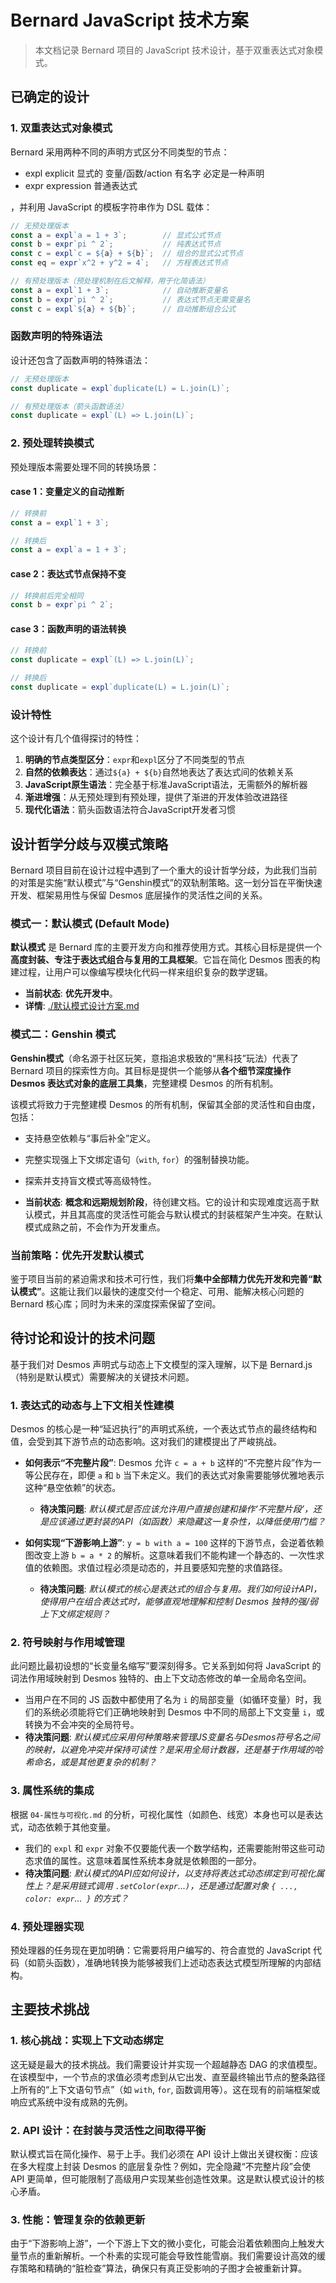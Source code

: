# Bernard JavaScript 技术方案

> 本文档记录 Bernard 项目的 JavaScript 技术设计，基于双重表达式对象模式。

## 已确定的设计

### 1. 双重表达式对象模式

Bernard 采用两种不同的声明方式区分不同类型的节点：
- expl explicit 显式的 变量/函数/action 有名字 必定是一种声明
- expr expression 普通表达式

，并利用 JavaScript 的模板字符串作为 DSL 载体：

```javascript
// 无预处理版本
const a = expl`a = 1 + 3`;        // 显式公式节点
const b = expr`pi ^ 2`;           // 纯表达式节点  
const c = expl`c = ${a} + ${b}`;  // 组合的显式公式节点
const eq = expr`x^2 + y^2 = 4`;   // 方程表达式节点

// 有预处理版本（预处理机制在后文解释，用于化简语法）
const a = expl`1 + 3`;            // 自动推断变量名
const b = expr`pi ^ 2`;           // 表达式节点无需变量名
const c = expl`${a} + ${b}`;      // 自动推断组合公式
```

### 函数声明的特殊语法

设计还包含了函数声明的特殊语法：

```javascript
// 无预处理版本
const duplicate = expl`duplicate(L) = L.join(L)`;

// 有预处理版本（箭头函数语法）
const duplicate = expl`(L) => L.join(L)`;
```

### 2. 预处理转换模式

预处理版本需要处理不同的转换场景：

#### case 1：变量定义的自动推断
```javascript
// 转换前
const a = expl`1 + 3`;

// 转换后
const a = expl`a = 1 + 3`;
```

#### case 2：表达式节点保持不变
```javascript
// 转换前后完全相同
const b = expr`pi ^ 2`;
```

#### case 3：函数声明的语法转换
```javascript
// 转换前
const duplicate = expl`(L) => L.join(L)`;

// 转换后
const duplicate = expl`duplicate(L) = L.join(L)`;
```

### 设计特性

这个设计有几个值得探讨的特性：

1. **明确的节点类型区分**：`expr`和`expl`区分了不同类型的节点
2. **自然的依赖表达**：通过`${a} + ${b}`自然地表达了表达式间的依赖关系
3. **JavaScript原生语法**：完全基于标准JavaScript语法，无需额外的解析器
4. **渐进增强**：从无预处理到有预处理，提供了渐进的开发体验改进路径
5. **现代化语法**：箭头函数语法符合JavaScript开发者习惯

## 设计哲学分歧与双模式策略

Bernard 项目目前在设计过程中遇到了一个重大的设计哲学分歧，为此我们当前的对策是实施“默认模式”与“Genshin模式”的双轨制策略。这一划分旨在平衡快速开发、框架易用性与保留 Desmos 底层操作的灵活性之间的关系。

### 模式一：默认模式 (Default Mode)

**默认模式** 是 Bernard 库的主要开发方向和推荐使用方式。其核心目标是提供一个**高度封装、专注于表达式组合与复用的工具框架**。它旨在简化 Desmos 图表的构建过程，让用户可以像编写模块化代码一样来组织复杂的数学逻辑。

- **当前状态**: **优先开发中**。
- **详情**: [./默认模式设计方案.md](./默认模式设计方案.md)

### 模式二：Genshin 模式

**Genshin模式**（命名源于社区玩笑，意指追求极致的“黑科技”玩法）代表了 Bernard 项目的探索性方向。其目标是提供一个能够从**各个细节深度操作 Desmos 表达式对象的底层工具集**，完整建模 Desmos 的所有机制。

该模式将致力于完整建模 Desmos 的所有机制，保留其全部的灵活性和自由度，包括：

-   支持悬空依赖与“事后补全”定义。
-   完整实现强上下文绑定语句（`with`, `for`）的强制替换功能。
-   探索并支持盲文模式等高级特性。

- **当前状态**: **概念和远期规划阶段**，待创建文档。它的设计和实现难度远高于默认模式，并且其高度的灵活性可能会与默认模式的封装框架产生冲突。在默认模式成熟之前，不会作为开发重点。

### 当前策略：优先开发默认模式

鉴于项目当前的紧迫需求和技术可行性，我们将**集中全部精力优先开发和完善“默认模式”**。这能让我们以最快的速度交付一个稳定、可用、能解决核心问题的 Bernard 核心库；同时为未来的深度探索保留了空间。

## 待讨论和设计的技术问题

基于我们对 Desmos 声明式与动态上下文模型的深入理解，以下是 Bernard.js（特别是默认模式）需要解决的关键技术问题。

### 1. 表达式的动态与上下文相关性建模

Desmos 的核心是一种“延迟执行”的声明式系统，一个表达式节点的最终结构和值，会受到其下游节点的动态影响。这对我们的建模提出了严峻挑战。

-   **如何表示“不完整片段”**: Desmos 允许 `c = a + b` 这样的“不完整片段”作为一等公民存在，即便 `a` 和 `b` 当下未定义。我们的表达式对象需要能够优雅地表示这种“悬空依赖”的状态。
    -   **待决策问题**: *默认模式是否应该允许用户直接创建和操作‘不完整片段’，还是应该通过更封装的API（如函数）来隐藏这一复杂性，以降低使用门槛？*

-   **如何实现“下游影响上游”**: `y = b with a = 100` 这样的下游节点，会逆着依赖图改变上游 `b = a * 2` 的解析。这意味着我们不能构建一个静态的、一次性求值的依赖图。求值过程必须是动态的，并且要感知完整的求值路径。
    -   **待决策问题**: *默认模式的核心是表达式的组合与复用。我们如何设计API，使得用户在组合表达式时，能够直观地理解和控制 Desmos 独特的强/弱上下文绑定规则？*

### 2. 符号映射与作用域管理

此问题比最初设想的“长变量名缩写”要深刻得多。它关系到如何将 JavaScript 的词法作用域映射到 Desmos 独特的、由上下文动态修改的单一全局命名空间。

-   当用户在不同的 JS 函数中都使用了名为 `i` 的局部变量（如循环变量）时，我们的系统必须能将它们正确地映射到 Desmos 中不同的局部上下文变量 `i`，或转换为不会冲突的全局符号。
-   **待决策问题**: *默认模式应采用何种策略来管理JS变量名与Desmos符号名之间的映射，以避免冲突并保持可读性？是采用全局计数器，还是基于作用域的哈希命名，或是其他更复杂的机制？*

### 3. 属性系统的集成

根据 `04-属性与可视化.md` 的分析，可视化属性（如颜色、线宽）本身也可以是表达式，动态依赖于其他变量。

-   我们的 `expl` 和 `expr` 对象不仅要能代表一个数学结构，还需要能附带这些可动态求值的属性。这意味着属性系统本身就是依赖图的一部分。
-   **待决策问题**: *默认模式的API应如何设计，以支持将表达式动态绑定到可视化属性上？是采用链式调用 `.setColor(expr`...`)`，还是通过配置对象 `{ ..., color: expr`...` }` 的方式？*

### 4. 预处理器实现

预处理器的任务现在更加明确：它需要将用户编写的、符合直觉的 JavaScript 代码（如箭头函数），准确地转换为能够被我们上述动态表达式模型所理解的内部结构。

## 主要技术挑战

### 1. 核心挑战：实现上下文动态绑定

这无疑是最大的技术挑战。我们需要设计并实现一个超越静态 DAG 的求值模型。在该模型中，一个节点的求值必须考虑到从它出发、直至最终输出节点的整条路径上所有的“上下文语句节点”（如 `with`, `for`, 函数调用等）。这在现有的前端框架或响应式系统中没有成熟的先例。

### 2. API 设计：在封装与灵活性之间取得平衡

默认模式旨在简化操作、易于上手。我们必须在 API 设计上做出关键权衡：应该在多大程度上封装 Desmos 的底层复杂性？例如，完全隐藏“不完整片段”会使 API 更简单，但可能限制了高级用户实现某些创造性效果。这是默认模式设计的核心矛盾。

### 3. 性能：管理复杂的依赖更新

由于“下游影响上游”，一个下游上下文的微小变化，可能会沿着依赖图向上触发大量节点的重新解析。一个朴素的实现可能会导致性能雪崩。我们需要设计高效的缓存策略和精确的“脏检查”算法，确保只有真正受影响的子图才会被重新计算。

